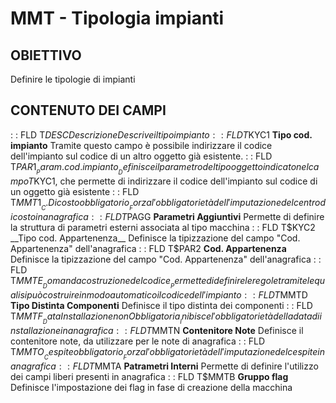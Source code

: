 # MMT - Tipologia impianti
## OBIETTIVO
Definire le tipologie di impianti
## CONTENUTO DEI CAMPI
 :  : FLD T$DESC Descrizione
Descrive il tipo impianto
 :  : FLD T$KYC1 __Tipo cod. impianto__
Tramite questo campo è possibile indirizzare il codice dell'impianto sul codice di un altro oggetto già esistente.
 :  : FLD T$PAR1 __Param. cod. impianto__
Definisce il parametro del tipo oggetto indicato nel campo T$KYC1, che permette di indirizzare il codice dell'impianto sul codice di un oggetto già esistente
 :  : FLD T$MMT1 __C.Di costo obbligatorio__
Forza l'obbligatorietà dell'imputazione del centro di costo in anagrafica
 :  : FLD T$PAGG __Parametri Aggiuntivi__
Permette di definire la struttura di parametri esterni associata al tipo macchina
 :  : FLD T$KYC2 __Tipo cod. Appartenenza__
Definisce la tipizzazione del campo "Cod. Appartenenza" dell'anagrafica
 :  : FLD T$PAR2 __Cod. Appartenenza__
Definisce la tipizzazione del campo "Cod. Appartenenza" dell'anagrafica
 :  : FLD T$MMTE __Domanda costruzione del codice__
Permette di definire le regole tramite le quali si può costruire in modo automatico il codice dell'impianto
 :  : FLD T$MMTD __Tipo Distinta Componenti__
Definisce il tipo distinta dei componenti
 :  : FLD T$MMTF __Data Installazione non Obbligatoria__
Inibisce l'obbligatorietà della data di installazione in anagrafica
 :  : FLD T$MMTN __Contenitore Note__
Definisce il contenitore note, da utilizzare per le note di anagrafica
 :  : FLD T$MMTO __Cespite obbligatorio__
Forza l'obbligatorietà dell'imputazione del cespite in anagrafica
 :  : FLD T$MMTA __Patrametri Interni__
Permette di definire l'utilizzo dei campi liberi presenti in anagrafica
 :  : FLD T$MMTB __Gruppo flag__
Definisce l'impostazione dei flag in fase di creazione della macchina

